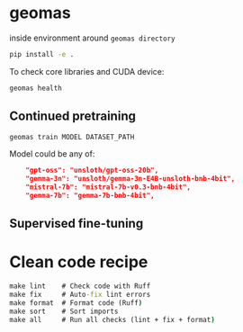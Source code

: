 # geomas

inside environment around `geomas directory`
```bash
pip install -e .
```

To check core libraries and CUDA device:

```bash
geomas health
```

## Continued pretraining

```bash
geomas train MODEL DATASET_PATH
```

Model could be any of:

```json
    "gpt-oss": "unsloth/gpt-oss-20b",
    "gemma-3n": "unsloth/gemma-3n-E4B-unsloth-bnb-4bit",
    "mistral-7b": "mistral-7b-v0.3-bnb-4bit",
    "gemma-7b": "gemma-7b-bnb-4bit",
```

## Supervised fine-tuning


# Clean code recipe

```cmd
make lint    # Check code with Ruff
make fix     # Auto-fix lint errors
make format  # Format code (Ruff)
make sort    # Sort imports
make all     # Run all checks (lint + fix + format)
```
